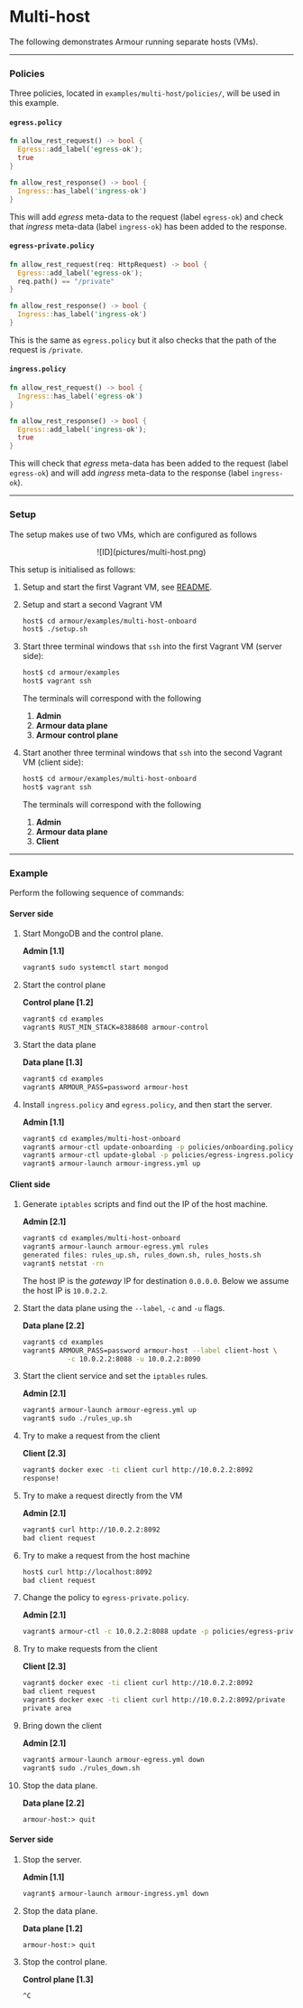 Multi-host
==========

The following demonstrates Armour running separate hosts (VMs).

---

### Policies

Three policies, located in `examples/multi-host/policies/`, will be used in this example.

#### `egress.policy`

```rust
fn allow_rest_request() -> bool {
  Egress::add_label('egress-ok');
  true
}

fn allow_rest_response() -> bool {
  Ingress::has_label('ingress-ok')
}
```

This will add *egress* meta-data to the request (label `egress-ok`) and check that *ingress* meta-data (label `ingress-ok`) has been added to the response.

#### `egress-private.policy`

```rust
fn allow_rest_request(req: HttpRequest) -> bool {
  Egress::add_label('egress-ok');
  req.path() == "/private"
}

fn allow_rest_response() -> bool {
  Ingress::has_label('ingress-ok')
}
```

This is the same as `egress.policy` but it also checks that the path of the request is `/private`.

#### `ingress.policy`

```rust
fn allow_rest_request() -> bool {
  Ingress::has_label('egress-ok')
}

fn allow_rest_response() -> bool {
  Egress::add_label('ingress-ok');
  true
}
```

This will check that *egress* meta-data has been added to the request (label `egress-ok`) and will add *ingress* meta-data to the response (label `ingress-ok`).

---

### Setup

The setup makes use of two VMs, which are configured as follows
<center>
![ID](pictures/multi-host.png)
</center>

This setup is initialised as follows:

1. Setup and start the first Vagrant VM, see [README](../README.md).
1. Setup and start a second Vagrant VM

	```sh
	host$ cd armour/examples/multi-host-onboard
	host$ ./setup.sh
	```

1. Start three terminal windows that `ssh` into the first Vagrant VM (server side):

   ```sh
   host$ cd armour/examples
   host$ vagrant ssh
   ```

	The terminals will correspond with the following
	
   1. **Admin**
   1. **Armour data plane**
   1. **Armour control plane**  

1. Start another three terminal windows that `ssh` into the second Vagrant VM (client side):

   ```sh
   host$ cd armour/examples/multi-host-onboard
   host$ vagrant ssh
   ```

	The terminals will correspond with the following

   1. **Admin**  
   1. **Armour data plane**  
   1. **Client**

---

### Example

Perform the following sequence of commands:

#### Server side

1. Start MongoDB and the control plane.
	
	**Admin [1.1]**
	
	```sh
   vagrant$ sudo systemctl start mongod
	```

1. Start the control plane

	**Control plane [1.2]**

	```sh
	vagrant$ cd examples
	vagrant$ RUST_MIN_STACK=8388608 armour-control
	```

1. Start the data plane

	**Data plane [1.3]**

	```sh
	vagrant$ cd examples
	vagrant$ ARMOUR_PASS=password armour-host
	```

1. Install `ingress.policy` and `egress.policy`, and then start the server.
	
	**Admin [1.1]**
	
	```sh
	vagrant$ cd examples/multi-host-onboard
	vagrant$ armour-ctl update-onboarding -p policies/onboarding.policy
	vagrant$ armour-ctl update-global -p policies/egress-ingress.policy
	vagrant$ armour-launch armour-ingress.yml up
	```

#### Client side

1. Generate `iptables` scripts and find out the IP of the host machine.
	
	**Admin [2.1]**
	
	```sh
   vagrant$ cd examples/multi-host-onboard
   vagrant$ armour-launch armour-egress.yml rules
   generated files: rules_up.sh, rules_down.sh, rules_hosts.sh
	vagrant$ netstat -rn
	```
	
	The host IP is the *gateway* IP for destination `0.0.0.0`. Below we assume the host IP is `10.0.2.2`.

1. Start the data plane using the `--label`, `-c` and `-u` flags.

	**Data plane [2.2]**

	```sh
   vagrant$ cd examples
   vagrant$ ARMOUR_PASS=password armour-host --label client-host \
	           -c 10.0.2.2:8088 -u 10.0.2.2:8090
	```
	
1. Start the client service and set the `iptables` rules.
	
	**Admin [2.1]**
	
	```sh
	vagrant$ armour-launch armour-egress.yml up
	vagrant$ sudo ./rules_up.sh
	```

1. Try to make a request from the client

	**Client [2.3]**

	```sh
	vagrant$ docker exec -ti client curl http://10.0.2.2:8092
	response!
	```
	
1. Try to make a request directly from the VM

	**Admin [2.1]**

	```sh
	vagrant$ curl http://10.0.2.2:8092
	bad client request
	```

1. Try to make a request from the host machine

	```sh
	host$ curl http://localhost:8092
	bad client request
	```

1. Change the policy to `egress-private.policy`.

	**Admin [2.1]**

	```sh
	vagrant$ armour-ctl -c 10.0.2.2:8088 update -p policies/egress-private.policy -s client
	```

1. Try to make requests from the client

	**Client [2.3]**

	```sh
	vagrant$ docker exec -ti client curl http://10.0.2.2:8092
	bad client request
	vagrant$ docker exec -ti client curl http://10.0.2.2:8092/private
	private area
	```
	
1. Bring down the client

	**Admin [2.1]**

	```sh
	vagrant$ armour-launch armour-egress.yml down
	vagrant$ sudo ./rules_down.sh
	```

1. Stop the data plane.

	**Data plane [2.2]**

	```
	armour-host:> quit
	```

#### Server side

1. Stop the server.
	
	**Admin [1.1]**
	
	```sh
   vagrant$ armour-launch armour-ingress.yml down
	```

1. Stop the data plane.

	**Data plane [1.2]**

	```
	armour-host:> quit
	```

1. Stop the control plane.

	**Control plane [1.3]**

	```
	^C
	```
